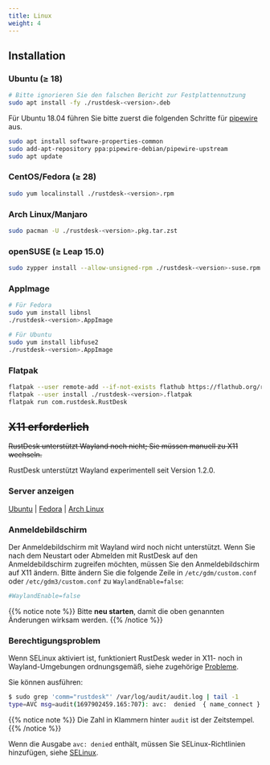 ```yaml
---
title: Linux
weight: 4
---
```


## Installation

### Ubuntu (≥ 18)

```sh
# Bitte ignorieren Sie den falschen Bericht zur Festplattennutzung
sudo apt install -fy ./rustdesk-<version>.deb
```

Für Ubuntu 18.04 führen Sie bitte zuerst die folgenden Schritte für [pipewire](https://github.com/rustdesk/rustdesk/discussions/6148#discussioncomment-9295883) aus.
```sh
sudo apt install software-properties-common
sudo add-apt-repository ppa:pipewire-debian/pipewire-upstream
sudo apt update
```

### CentOS/Fedora (≥ 28)

```sh
sudo yum localinstall ./rustdesk-<version>.rpm
```

### Arch Linux/Manjaro

```sh
sudo pacman -U ./rustdesk-<version>.pkg.tar.zst
```

### openSUSE (≥ Leap 15.0)

```sh
sudo zypper install --allow-unsigned-rpm ./rustdesk-<version>-suse.rpm
```

### AppImage

```sh
# Für Fedora
sudo yum install libnsl
./rustdesk-<version>.AppImage
```

```sh
# Für Ubuntu
sudo yum install libfuse2
./rustdesk-<version>.AppImage
```

### Flatpak

```sh
flatpak --user remote-add --if-not-exists flathub https://flathub.org/repo/flathub.flatpakrepo
flatpak --user install ./rustdesk-<version>.flatpak
flatpak run com.rustdesk.RustDesk
```

## ~~X11 erforderlich~~
~~RustDesk unterstützt Wayland noch nicht; Sie müssen manuell zu X11 wechseln.~~

RustDesk unterstützt Wayland experimentell seit Version 1.2.0.

### Server anzeigen

[Ubuntu](https://askubuntu.com/questions/1260142/ubuntu-set-default-login-desktop) | 
[Fedora](https://docs.fedoraproject.org/en-US/quick-docs/configuring-xorg-as-default-gnome-session/) | 
[Arch Linux](https://bbs.archlinux.org/viewtopic.php?id=218319)

### Anmeldebildschirm

Der Anmeldebildschirm mit Wayland wird noch nicht unterstützt. Wenn Sie nach dem Neustart oder Abmelden mit RustDesk auf den Anmeldebildschirm zugreifen möchten, müssen Sie den Anmeldebildschirm auf X11 ändern. Bitte ändern Sie die folgende Zeile in `/etc/gdm/custom.conf` oder `/etc/gdm3/custom.conf` zu `WaylandEnable=false`:

```ini
#WaylandEnable=false
```

{{% notice note %}}
Bitte **neu starten**, damit die oben genannten Änderungen wirksam werden.
{{% /notice %}}

### Berechtigungsproblem

Wenn SELinux aktiviert ist, funktioniert RustDesk weder in X11- noch in Wayland-Umgebungen ordnungsgemäß, siehe zugehörige [Probleme](https://github.com/search?q=repo%3Arustdesk%2Frustdesk+SElinux&type=issues).

Sie können ausführen:

```sh
$ sudo grep 'comm="rustdesk"' /var/log/audit/audit.log | tail -1
type=AVC msg=audit(1697902459.165:707): avc:  denied  { name_connect } for  pid=31346 comm="rustdesk" dest=53330 scontext=system_u:system_r:init_t:s0 tcontext=system_u:object_r:ephemeral_port_t:s0 tclass=tcp_socket permissive=0
```

{{% notice note %}}
Die Zahl in Klammern hinter `audit` ist der Zeitstempel.
{{% /notice %}}

Wenn die Ausgabe `avc: denied` enthält, müssen Sie SELinux-Richtlinien hinzufügen, siehe [SELinux](https://rustdesk.com/docs/de/client/linux/selinux/).
